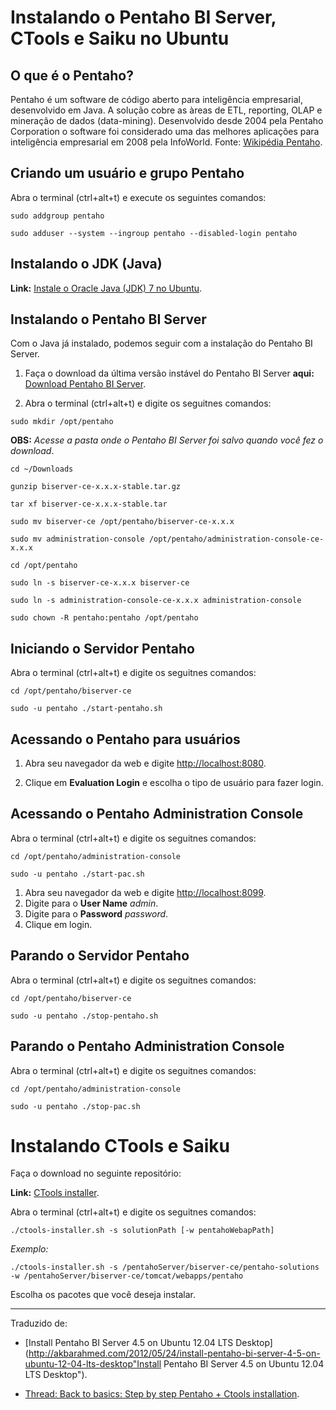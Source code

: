 # Instalando o Pentaho BI Server, CTools e Saiku no Ubuntu

## O que é o Pentaho?

Pentaho é um software de código aberto para inteligência empresarial, desenvolvido em Java. A solução cobre as àreas de ETL, reporting, OLAP e mineração de dados (data-mining). Desenvolvido desde 2004 pela Pentaho Corporation o software foi considerado uma das melhores aplicações para inteligência empresarial em 2008 pela InfoWorld. Fonte: [Wikipédia Pentaho](http://pt.wikipedia.org/wiki/Pentaho "Wikipédia Pentaho").

## Criando um usuário e grupo Pentaho

Abra o terminal (ctrl+alt+t) e execute os seguintes comandos:

`sudo addgroup pentaho`

`sudo adduser --system --ingroup pentaho --disabled-login pentaho`

## Instalando o JDK (Java)

**Link:** [Instale o Oracle Java (JDK) 7 no Ubuntu](http://www.ubuntudicas.com.br/blog/2012/04/instale-o-oracle-java-jdk-7-no-ubuntu-12-04-e-11-10/ "Instale o Oracle Java (JDK) 7 no Ubuntu").

## Instalando o Pentaho BI Server

Com o Java já instalado, podemos seguir com a instalação do Pentaho BI Server.

1. Faça o download da última versão instável do Pentaho BI Server **aqui:** [Download Pentaho BI Server](http://sourceforge.net/projects/pentaho/files/Business%20Intelligence%20Server/ "Download Pentaho BI Server").

2. Abra o terminal (ctrl+alt+t) e digite os seguitnes comandos:

`sudo mkdir /opt/pentaho`

**OBS:** *Acesse a pasta onde o Pentaho BI Server foi salvo quando você fez o download*.

`cd ~/Downloads`

`gunzip biserver-ce-x.x.x-stable.tar.gz`

`tar xf biserver-ce-x.x.x-stable.tar`

`sudo mv biserver-ce /opt/pentaho/biserver-ce-x.x.x`

`sudo mv administration-console /opt/pentaho/administration-console-ce-x.x.x`

`cd /opt/pentaho`

`sudo ln -s biserver-ce-x.x.x biserver-ce`

`sudo ln -s administration-console-ce-x.x.x administration-console`

`sudo chown -R pentaho:pentaho /opt/pentaho`

## Iniciando o Servidor Pentaho

Abra o terminal (ctrl+alt+t) e digite os seguitnes comandos:

`cd /opt/pentaho/biserver-ce`

`sudo -u pentaho ./start-pentaho.sh`

## Acessando o Pentaho para usuários

1. Abra seu navegador da web e digite [http://localhost:8080](http://localhost:8080 "localhost pentaho user").

2. Clique em **Evaluation Login** e escolha o tipo de usuário para fazer login.

## Acessando o Pentaho Administration Console

Abra o terminal (ctrl+alt+t) e digite os seguitnes comandos:

`cd /opt/pentaho/administration-console`

`sudo -u pentaho ./start-pac.sh`

1. Abra seu navegador da web e digite [http://localhost:8099](http://localhost:8099 "localhost pentaho administration console").
2. Digite para o **User Name** *admin*.
3. Digite para o **Password** *password*.
4. Clique em login.

## Parando o Servidor Pentaho

Abra o terminal (ctrl+alt+t) e digite os seguitnes comandos:

`cd /opt/pentaho/biserver-ce`

`sudo -u pentaho ./stop-pentaho.sh`

## Parando o Pentaho Administration Console

Abra o terminal (ctrl+alt+t) e digite os seguitnes comandos:

`cd /opt/pentaho/administration-console`

`sudo -u pentaho ./stop-pac.sh`

# Instalando CTools e Saiku

Faça o download no seguinte repositório:

**Link:** [CTools installer](https://github.com/pmalves/ctools-installer "CTools installer").

Abra o terminal (ctrl+alt+t) e digite os seguitnes comandos:

`./ctools-installer.sh -s solutionPath [-w pentahoWebapPath]`

*Exemplo:*

`./ctools-installer.sh -s /pentahoServer/biserver-ce/pentaho-solutions -w /pentahoServer/biserver-ce/tomcat/webapps/pentaho`

Escolha os pacotes que você deseja instalar.

--------------------------------------------------------------------------------------------------------------------------

Traduzido de:

* [Install Pentaho BI Server 4.5 on Ubuntu 12.04 LTS Desktop](http://akbarahmed.com/2012/05/24/install-pentaho-bi-server-4-5-on-ubuntu-12-04-lts-desktop"Install Pentaho BI Server 4.5 on Ubuntu 12.04 LTS Desktop").

* [Thread: Back to basics: Step by step Pentaho + Ctools installation](http://forums.pentaho.com/showthread.php?86683-Back-to-basics-Step-by-step-Pentaho-Ctools-installation "Thread: Back to basics: Step by step Pentaho + Ctools installation").
